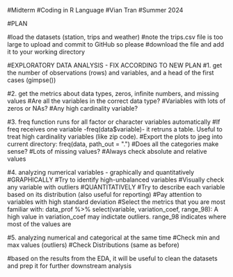 #Midterm
#Coding in R Language
#Vian Tran 
#Summer 2024

#PLAN

#load the datasets (station, trips and weather) 
#note the trips.csv file is too large to upload and commit to GitHub so please 
#download the file and add it to your working directory 

#EXPLORATORY DATA ANALYSIS - FIX ACCORDING TO NEW PLAN
#1. get the number of observations (rows) and variables, and a head of the first cases (gimpse())

#2. get the metrics about data types, zeros, infinite numbers, and missing values
#Are all the variables in the correct data type?
#Variables with lots of zeros or NAs?
#Any high cardinality variable?

#3. freq function runs for all factor or character variables automatically
#If freq receives one variable -freq(data$variable)- it retruns a table. Useful to treat high cardinality variables (like zip code).
#Export the plots to jpeg into current directory: freq(data, path_out = ".")
#Does all the categories make sense?
#Lots of missing values?
#Always check absolute and relative values

#4. analyzing numerical variables - graphically and quantitatively
#GRAPHICALLY
#Try to identify high-unbalanced variables
#Visually check any variable with outliers
#QUANTITATIVELY
#Try to describe each variable based on its distribution (also useful for reporting)
#Pay attention to variables with high standard deviation
#Select the metrics that you are most familiar with: data_prof %>% select(variable, variation_coef, range_98): A high value in variation_coef may indictate outliers. range_98 indicates where most of the values are

#5. analyzing numerical and categorical at the same time
#Check min and max values (outliers)
#Check Distributions (same as before)

#based on the results from the EDA, it will be useful to clean the datasets and prep it for further downstream analysis 